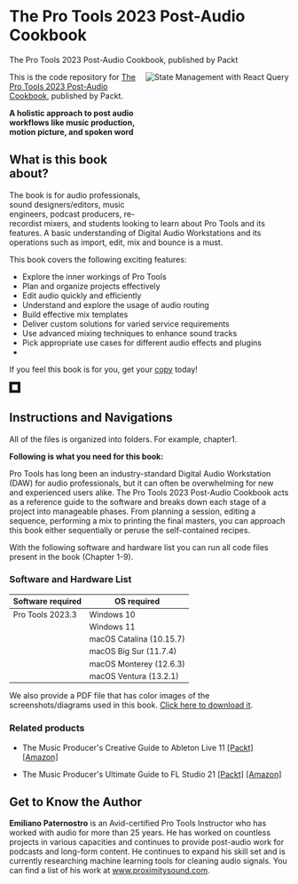 # The Pro Tools 2023 Post-Audio Cookbook
The Pro Tools 2023 Post-Audio Cookbook, published by Packt

<a href="https://www.packtpub.com/product/the-pro-tools-2023-post-audio-cookbook/9781803248431"><img src="https://static.packt-cdn.com/products/9781803248431/cover/smaller" alt="State Management with React Query" height="256px" align="right"></a>

This is the code repository for [The Pro Tools 2023 Post-Audio Cookbook](https://www.packtpub.com/product/the-pro-tools-2023-post-audio-cookbook/9781803248431), published by Packt.

**A holistic approach to post audio workflows like music production, motion picture, and spoken word**

## What is this book about?

The book is for audio professionals, sound designers/editors, music engineers, podcast producers, re-recordist mixers, and students looking to learn about Pro Tools and its features. A basic understanding of Digital Audio Workstations and its operations such as import, edit, mix and bounce is a must.

This book covers the following exciting features:

* Explore the inner workings of Pro Tools
* Plan and organize projects effectively
* Edit audio quickly and efficiently
* Understand and explore the usage of audio routing
* Build effective mix templates
* Deliver custom solutions for varied service requirements
* Use advanced mixing techniques to enhance sound tracks
* Pick appropriate use cases for different audio effects and plugins
* 
If you feel this book is for you, get your [copy](https://www.amazon.in/Pro-Tools-2023-Post-Audio-Cookbook-ebook/dp/B0BQN53QYC) today!

<a href="https://www.packtpub.com/?utm_source=github&utm_medium=banner&utm_campaign=GitHubBanner"><img src="https://raw.githubusercontent.com/PacktPublishing/GitHub/master/GitHub.png" 
alt="https://www.packtpub.com/" border="5" /></a>

## Instructions and Navigations
All of the files is organized into folders. For example, chapter1.

**Following is what you need for this book:**

Pro Tools has long been an industry-standard Digital Audio Workstation (DAW) for audio professionals, but it can often be overwhelming for new and experienced users alike. The Pro Tools 2023 Post-Audio Cookbook acts as a reference guide to the software and breaks down each stage of a project into manageable phases. From planning a session, editing a sequence, performing a mix to printing the final masters, you can approach this book either sequentially or peruse the self-contained recipes.


With the following software and hardware list you can run all code files present in the book (Chapter 1-9).
### Software and Hardware List
| Software required                    | OS required                         |
| ------------------------------------ | ----------------------------------- |
| Pro Tools 2023.3                     | Windows 10                          |
                                       | Windows 11                          |
                                       | macOS Catalina (10.15.7)            |
                                       | macOS Big Sur (11.7.4)              |
                                       | macOS Monterey (12.6.3)             |
                                       | macOS Ventura (13.2.1)              |


We also provide a PDF file that has color images of the screenshots/diagrams used in this book. [Click here to download it](https://packt.link/Zwua2).


### Related products <Other books you may enjoy>
* The Music Producer's Creative Guide to Ableton Live 11  [[Packt]](https://www.packtpub.com/product/the-music-producers-creative-guide-to-ableton-live-11/9781801817639) [[Amazon]](https://www.amazon.in/Music-Producers-Guide-Ableton-Live/dp/1801817634)

* The Music Producer's Ultimate Guide to FL Studio 21  [[Packt]](https://www.packtpub.com/product/the-music-producers-ultimate-guide-to-fl-studio-21-second-edition/9781837631650) [[Amazon]](https://www.amazon.in/Music-Producers-Ultimate-Guide-Studio/dp/1837631654/ref=tmm_pap_swatch_0?_encoding=UTF8&qid=&sr=)

## Get to Know the Author
**Emiliano Paternostro** is an Avid-certified Pro Tools Instructor who has worked with audio for more than 25 years. He has worked on countless projects in various capacities and continues to provide post-audio work for podcasts and long-form content. He continues to expand his skill set and is currently researching machine learning tools for cleaning audio signals. You can find a list of his work at www.proximitysound.com.
